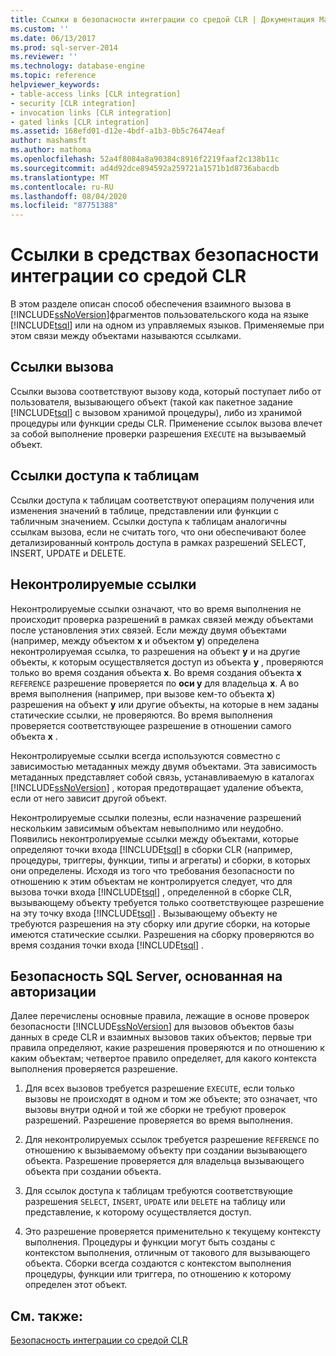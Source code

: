 ```yaml
---
title: Ссылки в безопасности интеграции со средой CLR | Документация Майкрософт
ms.custom: ''
ms.date: 06/13/2017
ms.prod: sql-server-2014
ms.reviewer: ''
ms.technology: database-engine
ms.topic: reference
helpviewer_keywords:
- table-access links [CLR integration]
- security [CLR integration]
- invocation links [CLR integration]
- gated links [CLR integration]
ms.assetid: 168efd01-d12e-4bdf-a1b3-0b5c76474eaf
author: mashamsft
ms.author: mathoma
ms.openlocfilehash: 52a4f8084a8a90384c8916f2219faaf2c138b11c
ms.sourcegitcommit: ad4d92dce894592a259721a1571b1d8736abacdb
ms.translationtype: MT
ms.contentlocale: ru-RU
ms.lasthandoff: 08/04/2020
ms.locfileid: "87751388"
---
```

# <a name="links-in-clr-integration-security"></a>Ссылки в средствах безопасности интеграции со средой CLR
  В этом разделе описан способ обеспечения взаимного вызова в [!INCLUDE[ssNoVersion](../../includes/ssnoversion-md.md)]фрагментов пользовательского кода на языке [!INCLUDE[tsql](../../includes/tsql-md.md)] или на одном из управляемых языков. Применяемые при этом связи между объектами называются ссылками.  
  
## <a name="invocation-links"></a>Ссылки вызова  
 Ссылки вызова соответствуют вызову кода, который поступает либо от пользователя, вызывающего объект (такой как пакетное задание [!INCLUDE[tsql](../../includes/tsql-md.md)] с вызовом хранимой процедуры), либо из хранимой процедуры или функции среды CLR. Применение ссылок вызова влечет за собой выполнение проверки разрешения `EXECUTE` на вызываемый объект.  
  
## <a name="table-access-links"></a>Ссылки доступа к таблицам  
 Ссылки доступа к таблицам соответствуют операциям получения или изменения значений в таблице, представлении или функции с табличным значением. Ссылки доступа к таблицам аналогичны ссылкам вызова, если не считать того, что они обеспечивают более детализированный контроль доступа в рамках разрешений SELECT, INSERT, UPDATE и DELETE.  
  
## <a name="gated-links"></a>Неконтролируемые ссылки  
 Неконтролируемые ссылки означают, что во время выполнения не происходит проверка разрешений в рамках связей между объектами после установления этих связей. Если между двумя объектами (например, между объектом **x** и объектом **y**) определена неконтролируемая ссылка, то разрешения на объект **y** и на другие объекты, к которым осуществляется доступ из объекта **y** , проверяются только во время создания объекта **x**. Во время создания объекта **x** `REFERENCE` разрешение проверяется по **оси y** для владельца **x**. А во время выполнения (например, при вызове кем-то объекта **x**) разрешения на объект **y** или другие объекты, на которые в нем заданы статические ссылки, не проверяются. Во время выполнения проверяется соответствующее разрешение в отношении самого объекта **x** .  
  
 Неконтролируемые ссылки всегда используются совместно с зависимостью метаданных между двумя объектами. Эта зависимость метаданных представляет собой связь, устанавливаемую в каталогах [!INCLUDE[ssNoVersion](../../includes/ssnoversion-md.md)] , которая предотвращает удаление объекта, если от него зависит другой объект.  
  
 Неконтролируемые ссылки полезны, если назначение разрешений нескольким зависимым объектам невыполнимо или неудобно. Появились неконтролируемые ссылки между объектами, которые определяют точки входа [!INCLUDE[tsql](../../includes/tsql-md.md)] в сборки CLR (например, процедуры, триггеры, функции, типы и агрегаты) и сборки, в которых они определены. Исходя из того что требования безопасности по отношению к этим объектам не контролируется следует, что для вызова точки входа [!INCLUDE[tsql](../../includes/tsql-md.md)] , определенной в сборке CLR, вызывающему объекту требуется только соответствующее разрешение на эту точку входа [!INCLUDE[tsql](../../includes/tsql-md.md)] . Вызывающему объекту не требуются разрешения на эту сборку или другие сборки, на которые имеются статические ссылки. Разрешения на сборку проверяются во время создания точки входа [!INCLUDE[tsql](../../includes/tsql-md.md)] .  
  
## <a name="sql-server-authorization-based-security"></a>Безопасность SQL Server, основанная на авторизации  
 Далее перечислены основные правила, лежащие в основе проверок безопасности [!INCLUDE[ssNoVersion](../../includes/ssnoversion-md.md)] для вызовов объектов базы данных в среде CLR и взаимных вызовов таких объектов; первые три правила определяют, какие разрешения проверяются и по отношению к каким объектам; четвертое правило определяет, для какого контекста выполнения проверяется разрешение.  
  
1.  Для всех вызовов требуется разрешение `EXECUTE`, если только вызовы не происходят в одном и том же объекте; это означает, что вызовы внутри одной и той же сборки не требуют проверок разрешений. Разрешение проверяется во время выполнения.  
  
2.  Для неконтролируемых ссылок требуется разрешение `REFERENCE` по отношению к вызываемому объекту при создании вызывающего объекта. Разрешение проверяется для владельца вызывающего объекта при создании объекта.  
  
3.  Для ссылок доступа к таблицам требуются соответствующие разрешения `SELECT`, `INSERT`, `UPDATE` или `DELETE` на таблицу или представление, к которому осуществляется доступ.  
  
4.  Это разрешение проверяется применительно к текущему контексту выполнения. Процедуры и функции могут быть созданы с контекстом выполнения, отличным от такового для вызывающего объекта. Сборки всегда создаются с контекстом выполнения процедуры, функции или триггера, по отношению к которому определен этот объект.  
  
## <a name="see-also"></a>См. также:  
 [Безопасность интеграции со средой CLR](../../relational-databases/clr-integration/security/clr-integration-security.md)  
  
  
